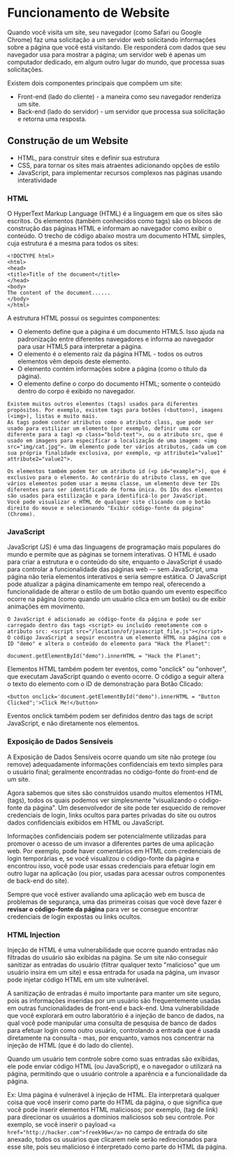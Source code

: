 # Funcionamento de Website
Quando você visita um site, seu navegador (como Safari ou Google Chrome) faz uma solicitação a um servidor web solicitando informações sobre a página que você está visitando. Ele responderá com dados que seu navegador usa para mostrar a página; um servidor web é apenas um computador dedicado, em algum outro lugar do mundo, que processa suas solicitações.

Existem dois componentes principais que compõem um site:

* Front-end (lado do cliente) - a maneira como seu navegador renderiza um site.
* Back-end (lado do servidor) - um servidor que processa sua solicitação e retorna uma resposta.

## Construção de um Website

* HTML, para construir sites e definir sua estrutura
* CSS, para tornar os sites mais atraentes adicionando opções de estilo
* JavaScript, para implementar recursos complexos nas páginas usando interatividade

### HTML

O HyperText Markup Language (HTML) é a linguagem em que os sites são escritos. Os elementos (também conhecidos como tags) são os blocos de construção das páginas HTML e informam ao navegador como exibir o conteúdo. O trecho de código abaixo mostra um documento HTML simples, cuja estrutura é a mesma para todos os sites:

```
<!DOCTYPE html>
<html>
<head>
<title>Title of the document</title>
</head>
<body>
The content of the document......
</body>
</html>

```

A estrutura HTML possui os seguintes componentes:

* O elemento <!DOCTYPE html> define que a página é um documento HTML5. Isso ajuda na padronização entre diferentes navegadores e informa ao navegador para usar HTML5 para interpretar a página.
* O elemento <html> é o elemento raiz da página HTML - todos os outros elementos vêm depois deste elemento.
* O elemento <head> contém informações sobre a página (como o título da página).
* O elemento <body> define o corpo do documento HTML; somente o conteúdo dentro do corpo é exibido no navegador.

```
Existem muitos outros elementos (tags) usados para diferentes propósitos. Por exemplo, existem tags para botões (<button>), imagens (<img>), listas e muito mais.
As tags podem conter atributos como o atributo class, que pode ser usado para estilizar um elemento (por exemplo, definir uma cor diferente para a tag) <p class="bold-text">, ou o atributo src, que é usado em imagens para especificar a localização de uma imagem: <img src="img/cat.jpg">. Um elemento pode ter vários atributos, cada um com sua própria finalidade exclusiva, por exemplo, <p attribute1="value1" attribute2="value2">.
```

```
Os elementos também podem ter um atributo id (<p id="example">), que é exclusivo para o elemento. Ao contrário do atributo class, em que vários elementos podem usar a mesma classe, um elemento deve ter IDs diferentes para ser identificado de forma única. Os IDs dos elementos são usados para estilização e para identificá-lo por JavaScript.
Você pode visualizar o HTML de qualquer site clicando com o botão direito do mouse e selecionando "Exibir código-fonte da página" (Chrome).
```

### JavaScript
JavaScript (JS) é uma das linguagens de programação mais populares do mundo e permite que as páginas se tornem interativas. O HTML é usado para criar a estrutura e o conteúdo do site, enquanto o JavaScript é usado para controlar a funcionalidade das páginas web — sem JavaScript, uma página não teria elementos interativos e seria sempre estática.
O JavaScript pode atualizar a página dinamicamente em tempo real, oferecendo a funcionalidade de alterar o estilo de um botão quando um evento específico ocorre na página (como quando um usuário clica em um botão) ou de exibir animações em movimento.

```
O JavaScript é adicionado ao código-fonte da página e pode ser carregado dentro das tags <script> ou incluído remotamente com o atributo src: <script src="/location/of/javascript_file.js"></script>
O código JavaScript a seguir encontra um elemento HTML na página com o ID "demo" e altera o conteúdo do elemento para "Hack the Planet":
```

```
document.getElementById("demo").innerHTML = "Hack the Planet";
```

Elementos HTML também podem ter eventos, como "onclick" ou "onhover", que executam JavaScript quando o evento ocorre. O código a seguir altera o texto do elemento com o ID de demonstração para Botão Clicado:

```
<button onclick='document.getElementById("demo").innerHTML = "Button Clicked";'>Click Me!</button>
```

Eventos onclick também podem ser definidos dentro das tags de script JavaScript, e não diretamente nos elementos.

### Exposição de Dados Sensíveis

A Exposição de Dados Sensíveis ocorre quando um site não protege (ou remove) adequadamente informações confidenciais em texto simples para o usuário final; geralmente encontradas no código-fonte do front-end de um site.

Agora sabemos que sites são construídos usando muitos elementos HTML (tags), todos os quais podemos ver simplesmente "visualizando o código-fonte da página". Um desenvolvedor de site pode ter esquecido de remover credenciais de login, links ocultos para partes privadas do site ou outros dados confidenciais exibidos em HTML ou JavaScript.

Informações confidenciais podem ser potencialmente utilizadas para promover o acesso de um invasor a diferentes partes de uma aplicação web. Por exemplo, pode haver comentários em HTML com credenciais de login temporárias e, se você visualizou o código-fonte da página e encontrou isso, você pode usar essas credenciais para efetuar login em outro lugar na aplicação (ou pior, usadas para acessar outros componentes de back-end do site).

Sempre que você estiver avaliando uma aplicação web em busca de problemas de segurança, uma das primeiras coisas que você deve fazer é **revisar o código-fonte da página** para ver se consegue encontrar credenciais de login expostas ou links ocultos.

### HTML Injection
Injeção de HTML é uma vulnerabilidade que ocorre quando entradas não filtradas do usuário são exibidas na página. Se um site não conseguir sanitizar as entradas do usuário (filtrar qualquer texto "malicioso" que um usuário insira em um site) e essa entrada for usada na página, um invasor pode injetar código HTML em um site vulnerável.

A sanitização de entradas é muito importante para manter um site seguro, pois as informações inseridas por um usuário são frequentemente usadas em outras funcionalidades de front-end e back-end. Uma vulnerabilidade que você explorará em outro laboratório é a injeção de banco de dados, na qual você pode manipular uma consulta de pesquisa de banco de dados para efetuar login como outro usuário, controlando a entrada que é usada diretamente na consulta - mas, por enquanto, vamos nos concentrar na injeção de HTML (que é do lado do cliente).

Quando um usuário tem controle sobre como suas entradas são exibidas, ele pode enviar código HTML (ou JavaScript), e o navegador o utilizará na página, permitindo que o usuário controle a aparência e a funcionalidade da página.

Ex:
Uma página é vulnerável à injeção de HTML. Ela interpretará qualquer coisa que você inserir como parte do HTML da página, o que significa que você pode inserir elementos HTML maliciosos; por exemplo, <a> (tag de link) para direcionar os usuários a domínios maliciosos sob seu controle. Por exemplo, se você inserir o payload ```<a href="http://hacker.com">freek96w</a>``` no campo de entrada do site anexado, todos os usuários que clicarem nele serão redirecionados para esse site, pois seu <a> malicioso é interpretado como parte do HTML da página.

